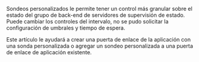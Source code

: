 Sondeos personalizados le permite tener un control más granular sobre el estado del grupo de back-end de servidores de supervisión de estado. Puede cambiar los controles del intervalo, no se pudo solicitar la configuración de umbrales y tiempo de espera.

Este artículo le ayudará a crear una puerta de enlace de la aplicación con una sonda personalizada o agregar un sondeo personalizada a una puerta de enlace de aplicación existente. 
